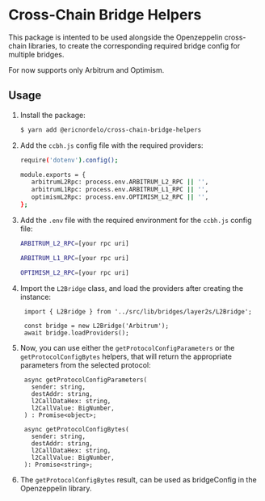 # Cross-Chain Bridge Helpers

This package is intented to be used alongside the Openzeppelin cross-chain libraries, to create the corresponding required bridge config for multiple bridges.

For now supports only Arbitrum and Optimism.

## Usage

1. Install the package:

   ```sh
   $ yarn add @ericnordelo/cross-chain-bridge-helpers
   ```

2. Add the `ccbh.js` config file with the required providers:

   ```sh
   require('dotenv').config();

   module.exports = {
      arbitrumL2Rpc: process.env.ARBITRUM_L2_RPC || '',
      arbitrumL1Rpc: process.env.ARBITRUM_L1_RPC || '',
      optimismL2Rpc: process.env.OPTIMISM_L2_RPC || '',
   };

   ```

3. Add the `.env` file with the required environment for the `ccbh.js` config file:

   ```sh
   ARBITRUM_L2_RPC=[your rpc uri]

   ARBITRUM_L1_RPC=[your rpc uri]

   OPTIMISM_L2_RPC=[your rpc uri]
   ```

4. Import the `L2Bridge` class, and load the providers after creating the instance:

   ```code
    import { L2Bridge } from '../src/lib/bridges/layer2s/L2Bridge';

    const bridge = new L2Bridge('Arbitrum');
    await bridge.loadProviders();
   ```

5. Now, you can use either the `getProtocolConfigParameters` or the `getProtocolConfigBytes` helpers, that will return the appropriate parameters from the selected protocol:

   ```code
    async getProtocolConfigParameters(
      sender: string,
      destAddr: string,
      l2CallDataHex: string,
      l2CallValue: BigNumber,
    ) : Promise<object>;

    async getProtocolConfigBytes(
      sender: string,
      destAddr: string,
      l2CallDataHex: string,
      l2CallValue: BigNumber,
    ): Promise<string>;
   ```

6. The `getProtocolConfigBytes` result, can be used as bridgeConfig in the Openzeppelin library.
